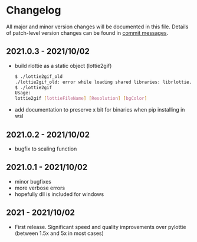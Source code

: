 # Changelog
All major and minor version changes will be documented in this file. Details of
patch-level version changes can be found in [commit messages](../../commits/master).

## 2021.0.3 - 2021/10/02

- build rlottie as a static object (lottie2gif)

	```bash
	$ ./lottie2gif_old
	./lottie2gif_old: error while loading shared libraries: librlottie.so.0: cannot open shared object file: No such file or directory
	$ ./lottie2gif
	Usage:
	lottie2gif [lottieFileName] [Resolution] [bgColor]
	```

- add documentation to preserve x bit for binaries when pip installing in wsl

## 2021.0.2 - 2021/10/02

- bugfix to scaling function

## 2021.0.1 - 2021/10/02

- minor bugfixes
- more verbose errors
- hopefully dll is included for windows

## 2021 - 2021/10/02

- First release. Significant speed and quality improvements over pylottie (between 1.5x and 5x in most cases)
